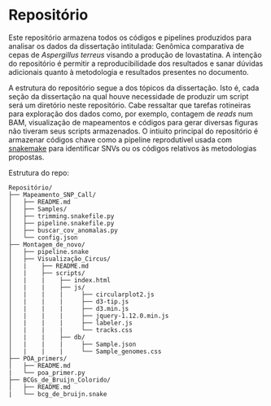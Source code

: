 # Repositório
Este repositório armazena todos os códigos e pipelines produzidos para analisar os dados da dissertação intitulada: Genômica comparativa de cepas de _Aspergillus_ _terreus_ visando a produção de lovastatina. A intenção do repositório é permitir a reproducibilidade dos resultados e sanar dúvidas adicionais quanto à metodologia e resultados presentes no documento.

A estrutura do repositório segue a dos tópicos da dissertação. Isto é, cada seção da dissertação na qual houve necessidade de produzir um script será um diretório neste repositório. Cabe ressaltar que tarefas rotineiras para exploração dos dados como, por exemplo, contagem de _reads_ num BAM, visualização de mapeamentos e códigos para gerar diversas figuras não tiveram seus scripts armazenados. O intiuito principal do repositório é armazenar códigos chave como a pipeline reprodutível usada com  [snakemake](https://bitbucket.org/snakemake/snakemake/wiki/Home) para identificar SNVs ou os códigos relativos às metodologias propostas.

Estrutura do repo:

```
Repositório/
├── Mapeamento_SNP_Call/
│   ├── README.md
│   ├── Samples/
│   ├── trimming.snakefile.py
│   ├── pipeline.snakefile.py
│   ├── buscar_cov_anomalas.py
│   └── config.json
├── Montagem_de_novo/
│   ├── pipeline.snake
│   ├── Visualização_Circus/
│   |    ├── README.md
│   |    ├── scripts/
│   |    |    ├── index.html
│   |    |    ├── js/
│   |    |    |     ├── circularplot2.js
│   |    |    |     ├── d3-tip.js
│   |    |    |     ├── d3.min.js
│   |    |    |     ├── jquery-1.12.0.min.js
│   |    |    |     ├── labeler.js
│   |    |    |     └── tracks.css
│   |    |    ├── db/
│   |    |    |     ├── Sample.json
│   |    |    |     └── Sample_genomes.css
├── POA_primers/
│   ├── README.md
|   └── poa_primer.py
├── BCGs_de_Bruijn_Colorido/
│   ├── README.md
|   └── bcg_de_bruijn.snake
```
